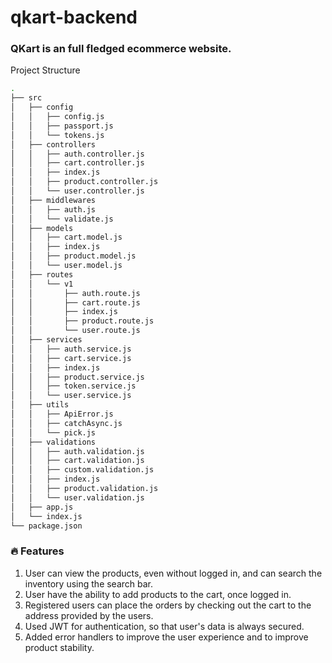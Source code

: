 # qkart-backend

### QKart is an full fledged ecommerce website.
Project Structure

```zsh
.
├── src
│   ├── config
│   │   ├── config.js
│   │   ├── passport.js
│   │   └── tokens.js
│   ├── controllers
│   │   ├── auth.controller.js
│   │   ├── cart.controller.js
│   │   ├── index.js
│   │   ├── product.controller.js
│   │   └── user.controller.js
│   ├── middlewares
│   │   ├── auth.js
│   │   └── validate.js
│   ├── models
│   │   ├── cart.model.js
│   │   ├── index.js
│   │   ├── product.model.js
│   │   └── user.model.js
│   ├── routes
│   │   └── v1
│   │       ├── auth.route.js
│   │       ├── cart.route.js
│   │       ├── index.js
│   │       ├── product.route.js
│   │       └── user.route.js
│   ├── services
│   │   ├── auth.service.js
│   │   ├── cart.service.js
│   │   ├── index.js
│   │   ├── product.service.js
│   │   ├── token.service.js
│   │   └── user.service.js
│   ├── utils
│   │   ├── ApiError.js
│   │   ├── catchAsync.js
│   │   └── pick.js
│   ├── validations
│   │   ├── auth.validation.js
│   │   ├── cart.validation.js
│   │   ├── custom.validation.js
│   │   ├── index.js
│   │   ├── product.validation.js
│   │   └── user.validation.js
│   ├── app.js
│   └── index.js
└── package.json
```
### 🔥 Features
1. User can view the products, even without logged in, and can search the inventory using the search bar.
2. User have the ability to add products to the cart, once logged in.
3. Registered users can place the orders by checking out the cart to the address provided by the users.
4. Used JWT for authentication, so that user's data is always secured.
5. Added error handlers to improve the user experience and to improve product stability.
